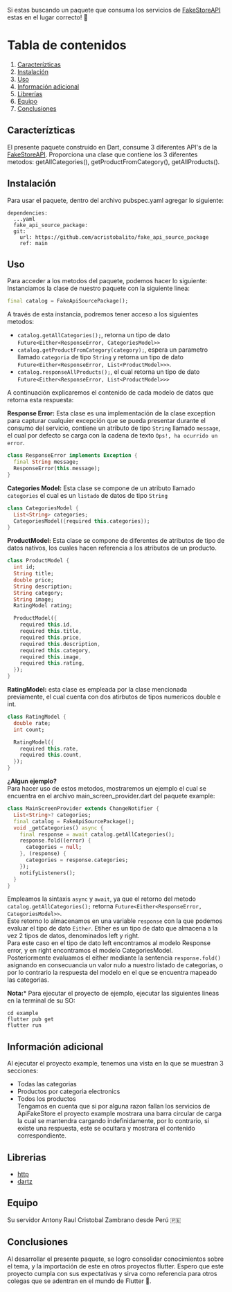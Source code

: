Si estas buscando un paquete que consuma los servicios de [FakeStoreAPI](https://fakestoreapi.com/) estas en el lugar correcto! 🎉

# Tabla de contenidos
1. [Caracterízticas](#Caracterízticas)
2. [Instalación](#Instalación)
3. [Uso](#Uso)
4. [Información adicional](#Información_adicional)
5. [Librerías](#Librerías)
6. [Equipo](#Equipo)
7. [Conclusiones](#Conclusiones)

## Caracterízticas

El presente paquete construido en Dart, consume 3 diferentes API's de la [FakeStoreAPI](https://fakestoreapi.com/).
Proporciona una clase que contiene los 3 diferentes metodos: getAllCategories(), getProductFromCategory(), getAllProducts(). 

## Instalación

Para usar el paquete, dentro del archivo pubspec.yaml agregar lo siguiente:   
```
dependencies:
  ...yaml
  fake_api_source_package:
  git:
    url: https://github.com/acristobalito/fake_api_source_package
    ref: main
```

## Uso

Para acceder a los metodos del paquete, podemos hacer lo siguiente:  
Instanciamos la clase de nuestro paquete con la siguiente linea:  
```dart
final catalog = FakeApiSourcePackage();
```
A través de esta instancia, podremos tener acceso a los siguientes metodos:  
* `catalog.getAllCategories();`, retorna un tipo de dato `Future<Either<ResponseError, CategoriesModel>>`
* `catalog.getProductFromCategory(category);`, espera un parametro llamado `categoria` de tipo `String` y retorna un tipo de dato `Future<Either<ResponseError, List<ProductModel>>>`.
* `catalog.responseAllProducts();`, el cual retorna un tipo de dato `Future<Either<ResponseError, List<ProductModel>>>`  
  
A continuación explicaremos el contenido de cada modelo de datos que retorna esta respuesta:  
  
**Response Error:** Esta clase es una implementación de la clase exception para capturar cualquier excepción que se pueda presentar durante el consumo del servicio, contiene un atributo de tipo `String` llamado `message`, el cual por defecto se carga con la cadena de texto `Ops!, ha ocurrido un error`.  
```dart
class ResponseError implements Exception {
  final String message;
  ResponseError(this.message);
}
```
**Categories Model:** Esta clase se compone de un atributo llamado `categories` el cual es un `listado` de datos de tipo `String`
```dart
class CategoriesModel {
  List<String> categories;
  CategoriesModel({required this.categories});
}
```
**ProductModel:** Esta clase se compone de diferentes de atributos de tipo de datos nativos, los cuales hacen referencia a los atributos de un producto.
```dart
class ProductModel {
  int id;
  String title;
  double price;
  String description;
  String category;
  String image;
  RatingModel rating;

  ProductModel({
    required this.id,
    required this.title,
    required this.price,
    required this.description,
    required this.category,
    required this.image,
    required this.rating,
  });
}
```
**RatingModel:** esta clase es empleada por la clase mencionada previamente, el cual cuenta con dos atirbutos de tipos numericos double e int.
```dart
class RatingModel {
  double rate;
  int count;

  RatingModel({
    required this.rate,
    required this.count,
  });
}
```
**¿Algun ejemplo?**  
Para hacer uso de estos metodos, mostraremos un ejemplo el cual se encuentra en el archivo main_screen_provider.dart del paquete example:
```dart
class MainScreenProvider extends ChangeNotifier {
  List<String>? categories;
  final catalog = FakeApiSourcePackage();
  void _getCategories() async {
    final response = await catalog.getAllCategories();
    response.fold((error) {
      categories = null;
    }, (response) {
      categories = response.categories;
    });
    notifyListeners();
  }
}
```
Empleamos la sintaxis `async` y `await`, ya que el retorno del metodo `catalog.getAllCategories();` retorna `Future<Either<ResponseError, CategoriesModel>>`.  
Este retorno lo almacenamos en una variable `response` con la que podemos evaluar el tipo de dato `Either`. 
Etiher es un tipo de dato que almacena a la vez 2 tipos de datos, denominados left y right.  
Para este caso en el tipo de dato left encontramos al modelo Response error, y en right encontramos el modelo CategoriesModel.  
Posteriormente evaluamos el either mediante la sentencia `response.fold()` asignando en consecuancia un valor nulo a nuestro listado de categorias, o por lo contrario la respuesta del modelo en el que se encuentra mapeado las categorias.  
  
**Nota:*** Para ejecutar el proyecto de ejemplo, ejecutar las siguientes lineas en la terminal de su SO: 
```batch
cd example
flutter pub get
flutter run
```

## Información adicional

Al ejecutar el proyecto example, tenemos una vista en la que se muestran 3 secciones:  
* Todas las categorias
* Productos por categoria electronics
* Todos los productos  
Tengamos en cuenta que si por alguna razon fallan los servicios de ApiFakeStore el proyecto example mostrara una barra circular de carga la cual se mantendra cargando indefinidamente, por lo contrario, si existe una respuesta, este se ocultara y mostrara el contenido correspondiente.

## Librerias
* [http](https://pub.dev/packages/http)
* [dartz](https://pub.dev/packages/dartz)

## Equipo
 Su servidor Antony Raul Cristobal Zambrano desde Perú 🇵🇪

## Conclusiones
Al desarrollar el presente paquete, se logro consolidar conocimientos sobre el tema, y la importación de este en otros proyectos flutter.
Espero que este proyecto cumpla con sus expectativas y sirva como referencia para otros colegas que se adentran en el mundo de Flutter 🩵.
